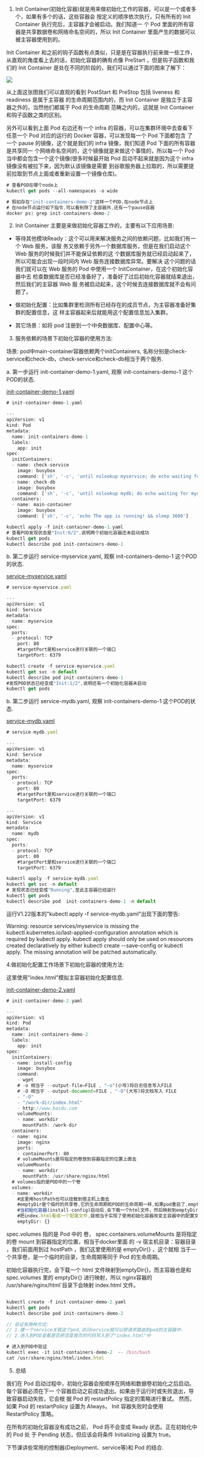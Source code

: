 1. Init Container(初始化容器)就是⽤来做初始化⼯作的容器，可以是⼀个或者多个，如果有多个的话，这些容器会 按定义的顺序依次执⾏，只有所有的 Init Container 执⾏完后，主容器才会被启动。我们知道⼀ 个 Pod ⾥⾯的所有容器是共享数据卷和⽹络命名空间的，所以 Init Container ⾥⾯产⽣的数据可以 被主容器使⽤到的。

Init Container 和之前的钩⼦函数有点类似，只是是在容器执⾏前来做⼀些⼯作，从直观的⻆度看上去的话，初始化容器的确有点像 PreStart ，但是钩⼦函数和我们的 Init Container 是处在不同的阶段的，我们可以通过下⾯的图来了解下：

![](images/E9E37F67602446B685142E9EC3FABF2Eclipboard.png)

从上⾯这张图我们可以直观的看到 PostStart 和 PreStop 包括 liveness 和 readiness 是属于主容器 的⽣命周期范围内的，⽽ Init Container 是独⽴于主容器之外的，当然他们都属于 Pod 的⽣命周期 范畴之内的，这就是 Init Container 和钩⼦函数之类的区别。

另外可以看到上⾯ Pod 右边还有⼀个 infra 的容器，可以在集群环境中去查看下任意⼀个 Pod 对应的运⾏的 Docker 容器，可以发现每⼀个 Pod 下⾯都包含 了⼀个 pause 的镜像，这个就是我们的 infra 镜像，我们知道 Pod 下⾯的所有容器是共享同⼀ 个⽹络命名空间的，这个镜像就是来做这个事情的，所以每⼀个 Pod 当中都会包含⼀个这个镜像(很多时候最开始 Pod 启动不起来就是因为这个 infra 镜像没有被拉下来，因为默认该镜像是需要 到⾕歌服务器上拉取的，所以需要提前拉取到节点上⾯或者重新设置一个镜像仓库)。



```javascript
# 查看POD在哪个node上
kubectl get pods --all-namespaces -o wide

# 假如存在"init-containers-demo-2"这样一个POD,在node节点上
# 在node节点运行如下指令,可以看到除了主容器外,还有一个pause容器
docker ps| grep init-containers-demo-2

```



2. Init Container 主要是来做初始化容器⼯作的，主要有以下应用场景:

- 等待其他模块Ready：这个可以⽤来解决服务之间的依赖问题，⽐如我们有⼀个 Web 服务，该服 务⼜依赖于另外⼀个数据库服务，但是在我们启动这个 Web 服务的时候我们并不能保证依赖的这 个数据库服务就已经启动起来了，所以可能会出现⼀段时间内 Web 服务连接数据库异常。要解决 这个问题的话我们就可以在 Web 服务的 Pod 中使⽤⼀个 InitContainer，在这个初始化容器中去 检查数据库是否已经准备好了，准备好了过后初始化容器就结束退出，然后我们的主容器 Web 服 务被启动起来，这个时候去连接数据库就不会有问题了。 

- 做初始化配置：⽐如集群⾥检测所有已经存在的成员节点，为主容器准备好集群的配置信息，这 样主容器起来后就能⽤这个配置信息加⼊集群。 

- 其它场景：如将 pod 注册到⼀个中央数据库、配置中⼼等。





3. 服务依赖的场景下初始化容器的使⽤⽅法:



场景: pod中main-container容器依赖两个initContainers, 名称分别是check-service和check-db，check-service和check-db相当于两个服务.



a. 第一步运行 init-container-demo-1.yaml, 观察 init-containers-demo-1 这个POD的状态.

[init-container-demo-1.yaml](attachments/183550AB98E040A2BA6BFE38EB3A6AFAinit-container-demo-1.yaml)



```javascript
# init-container-demo-1.yaml

---
apiVersion: v1
kind: Pod
metadata:
  name: init-containers-demo-1
  labels:
    app: init
spec:
  initContainers:
  - name: check-service
    image: busybox
    command: ['sh', '-c', 'until nslookup myservice; do echo waiting for myservice; sleep 2; done;']
  - name: check-db
    image: busybox
    command: ['sh', '-c', 'until nslookup mydb; do echo waiting for mydb; sleep 2; done;']
  containers:
  - name: main-container
    image: busybox
    command: ['sh', '-c', 'echo The app is running! && sleep 3600']

```



```javascript
kubectl apply -f init-container-demo-1.yaml
# 查看POD发现状态是"Init:0/2",说明两个初始化容器还未启动成功
kubectl get pods
kubectl describe pod init-containers-demo-1
```





b. 第二步运行 service-myservice.yaml,  观察 init-containers-demo-1 这个POD的状态.

[service-myservice.yaml](attachments/310515B2E4334EDDAE7A1E15D968D928service-myservice.yaml)



```javascript
# service-myservice.yaml

---
apiVersion: v1
kind: Service
metadata:
  name: myservice
spec:
  ports:
  - protocol: TCP
    port: 80
    #targetPort是和service进行关联的一个端口
    targetPort: 6379
```



```javascript
kubectl create -f service-myservice.yaml
kubectl get svc -n default
kubectl describe pod init-containers-demo-1
#发现POD状态已经变成"Init:1/2",说明还有一个初始化容器未启动
kubectl get pods
```



b. 第二步运行 service-mydb.yaml,  观察 init-containers-demo-1 这个POD的状态.



[service-mydb.yaml](attachments/3EF4DE9DF6C0459E9A1818F255B6D3ADservice-mydb.yaml)



```javascript
# service-mydb.yaml

---
apiVersion: v1
kind: Service
metadata:
  name: myservice
spec:
  ports:
  - protocol: TCP
    port: 80
    #targetPort是和service进行关联的一个端口
    targetPort: 6379

---
apiVersion: v1
kind: Service
metadata:
  name: mydb
spec:
  ports:
  - protocol: TCP
    port: 80
    #targetPort是和service进行关联的一个端口
    targetPort: 6379
```



```javascript
kubectl apply -f service-mydb.yaml
kubectl get svc -n default
# 发现状态已经变成"Running",至此主容器已经运行
kubectl get pods
kubectl describe pod  init-containers-demo-1 -n default
```



运行V1.22版本的"kubectl apply -f service-mydb.yaml"出现下面的警告:

Warning: resource services/myservice is missing the kubectl.kubernetes.io/last-applied-configuration annotation which is required by kubectl apply. kubectl apply should only be used on resources created declaratively by either kubectl create --save-config or kubectl apply. The missing annotation will be patched automatically.



4.做初始化配置⼯作场景下初始化容器的使⽤⽅法:



这里使用"index.html"模拟主容器初始化配置信息.



[init-container-demo-2.yaml](attachments/953E32853DC74AF88C0CB67C5EA38C99init-container-demo-2.yaml)



```javascript
# init-container-demo-2.yaml

---
apiVersion: v1
kind: Pod
metadata:
  name: init-containers-demo-2
  labels:
    app: init
spec:
  initContainers:
  - name: install-config
    image: busybox
    command: 
    - wget
    # -o 相当于 --output-file=FILE , "-o"(小写)将日志信息写入FILE
    # -O 相当于 --output-document=FILE , "-O"(大写)将文档写入 FILE
    - "-O"
    - "/work-dir/index.html"
    - http://www.baidu.com
    volumeMounts:
    - name: workdir
      mountPath: /work-dir
  containers:
  - name: nginx
    image: nginx
    ports:
    - containerPort: 80
    # volumeMounts是将指定的卷放到容器指定的位置上面去
    volumeMounts:
    - name: workdir
      mountPath: /usr/share/nginx/html
  # volumes指的是POD中的一个卷
  volumes:
  - name: workdir
    #这里用hostPath也可以挂载到宿主机上面去
    #emptyDir是个临时的共享卷,它的生命周期和POD的生命周期一样,如果pod重启了,emptyDir中之前的内容也没了
    #当初始化容器(install-config)启动后,会下载一个html文件，然后映射到emptyDir中去
    #把index.html看成一个配置文件,就相当于实现了使用初始化容器改变主容器中的配置文件
    emptyDir: {}
```



spec.volumes 指的是 Pod 中的 卷， spec.containers.volumeMounts 是将指定的卷 mount 到容器指定的位置，相当于docker⾥⾯ 的 -v 宿主机⽬录：容器⽬录 ，我们前⾯⽤到过 hostPath ，我们这⾥使⽤的是 emptyDir{} ，这个就相 当于⼀个共享卷，是⼀个临时的⽬录，⽣命周期等同于 Pod 的⽣命周期。

初始化容器执⾏完，会下载⼀个 html ⽂件映射到emptyDir{}，⽽主容器也是和 spec.volumes ⾥的 emptyDir{} 进⾏映射，所以 nginx容器的 /usr/share/nginx/html`⽬录下会映射 index.html ⽂件。

```javascript

kubectl create -f init-container-demo-2.yaml
kubectl get pods
kubectl describe pod init-containers-demo-2

// 验证有两种方式:
// 1.建一个service关联这个pod,访问service就可以把请求路由到pod的主容器中.
// 2.进入到POD查看是否把百度首页的代码写入到了"index.html"中

# 进入到POD中验证
kubectl exec -it init-containers-demo-2  -- /bin/bash
cat /usr/share/nginx/html/index.html 

```





5. 总结

我们在 Pod 启动过程中，初始化容器会按顺序在⽹络和数据卷初始化之后启动。每个容器必须在下⼀ 个容器启动之前成功退出。如果由于运⾏时或失败退出，导致容器启动失败，它会根 据 Pod 的 restartPolicy 指定的策略进⾏重试。 然⽽，如果 Pod 的 restartPolicy 设置为 Always， Init 容器失败时会使⽤ RestartPolicy 策略。 

在所有的初始化容器没有成功之前， Pod 将不会变成 Ready 状态。正在初始化中的 Pod 处 于 Pending 状态，但应该会将条件 Initializing 设置为 true。







下节课讲些常⽤的控制器(Deployment、service等)和 Pod 的结合.







